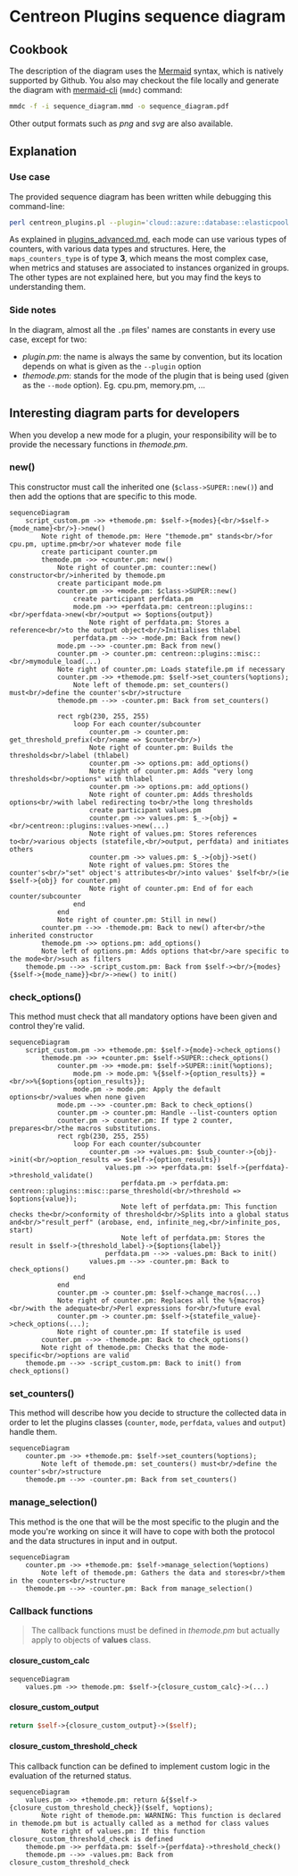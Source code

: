 # Centreon Plugins sequence diagram

## Cookbook

The description of the diagram uses the [Mermaid](https://mermaid.js.org/) syntax, which is natively supported by 
Github. You also may checkout the file locally and generate the diagram with 
[mermaid-cli](https://github.com/mermaid-js/mermaid-cli) (`mmdc`) command:

```bash
mmdc -f -i sequence_diagram.mmd -o sequence_diagram.pdf
```

Other output formats such as *png* and *svg* are also available.

## Explanation

### Use case

The provided sequence diagram has been written while debugging this command-line:

```bash
perl centreon_plugins.pl --plugin='cloud::azure::database::elasticpool::plugin' --mode='storage'
```

As explained in [plugins_advanced.md](plugins_advanced.md), each mode can use various types of counters, with various
data types and structures. Here, the `maps_counters_type` is of type **3**, which means the most complex case, when 
metrics and statuses are associated to instances organized in groups.
The other types are not explained here, but you may find the keys to understanding them.

### Side notes

In the diagram, almost all the `.pm` files' names are constants in every use case, except for two:
- _plugin.pm_: the name is always the same by convention, but its location depends on what is given as the `--plugin` option
- _themode.pm_: stands for the mode of the plugin that is being used (given as the `--mode` option). Eg. cpu.pm, memory.pm, ... 

## Interesting diagram parts for developers

When you develop a new mode for a plugin, your responsibility will be to provide the necessary functions in _themode.pm_.

### new()

This constructor must call the inherited one (`$class->SUPER::new()`) and then add the options that are specific to this mode.

```mermaid
sequenceDiagram
    script_custom.pm ->> +themode.pm: $self->{modes}{<br/>$self->{mode_name}<br/>}->new()
        Note right of themode.pm: Here "themode.pm" stands<br/>for cpu.pm, uptime.pm<br/>or whatever mode file
        create participant counter.pm
        themode.pm ->> +counter.pm: new()
            Note right of counter.pm: counter::new() constructor<br/>inherited by themode.pm
            create participant mode.pm
            counter.pm ->> +mode.pm: $class->SUPER::new()
                create participant perfdata.pm
                mode.pm ->> +perfdata.pm: centreon::plugins::<br/>perfdata->new(<br/>output => $options{output})
                    Note right of perfdata.pm: Stores a reference<br/>to the output object<br/>Initialises thlabel
                perfdata.pm -->> -mode.pm: Back from new()
            mode.pm -->> -counter.pm: Back from new()
            counter.pm -> counter.pm: centreon::plugins::misc::<br/>mymodule_load(...)
            Note right of counter.pm: Loads statefile.pm if necessary
            counter.pm ->> +themode.pm: $self->set_counters(%options);
                Note left of themode.pm: set_counters() must<br/>define the counter's<br/>structure
            themode.pm -->> -counter.pm: Back from set_counters()

            rect rgb(230, 255, 255)
                loop For each counter/subcounter
                    counter.pm -> counter.pm: get_threshold_prefix(<br/>name => $counter<br/>)
                    Note right of counter.pm: Builds the thresholds<br/>label (thlabel)
                    counter.pm ->> options.pm: add_options()
                    Note right of counter.pm: Adds "very long thresholds<br/>options" with thlabel
                    counter.pm ->> options.pm: add_options()
                    Note right of counter.pm: Adds thresholds options<br/>with label redirecting to<br/>the long thresholds
                    create participant values.pm
                    counter.pm ->> values.pm: $_->{obj} =<br/>centreon::plugins::values->new(...)
                    Note right of values.pm: Stores references to<br/>various objects (statefile,<br/>output, perfdata) and initiates others
                    counter.pm ->> values.pm: $_->{obj}->set()
                    Note right of values.pm: Stores the counter's<br/>"set" object's attributes<br/>into values' $self<br/>(ie $self->{obj} for counter.pm)
                    Note right of counter.pm: End of for each counter/subcounter
                end
            end
            Note right of counter.pm: Still in new()
        counter.pm -->> -themode.pm: Back to new() after<br/>the inherited constructor
        themode.pm ->> options.pm: add_options()
        Note left of options.pm: Adds options that<br/>are specific to the mode<br/>such as filters
    themode.pm -->> -script_custom.pm: Back from $self-><br/>{modes}{$self->{mode_name}}<br/>->new() to init()
```

### check_options()

This method must check that all mandatory options have been given and control they're valid.

```mermaid
sequenceDiagram
    script_custom.pm ->> +themode.pm: $self->{mode}->check_options()
        themode.pm ->> +counter.pm: $self->SUPER::check_options()
            counter.pm ->> +mode.pm: $self->SUPER::init(%options);
                mode.pm -> mode.pm: %{$self->{option_results}} =<br/>>%{$options{option_results}};
                mode.pm -> mode.pm: Apply the default options<br/>values when none given
            mode.pm -->> -counter.pm: Back to check_options()
            counter.pm -> counter.pm: Handle --list-counters option
            counter.pm -> counter.pm: If type 2 counter, prepares<br/>the macros substitutions.
            rect rgb(230, 255, 255)
                loop For each counter/subcounter
                    counter.pm ->> +values.pm: $sub_counter->{obj}->init(<br/>option_results => $self->{option_results})
                        values.pm ->> +perfdata.pm: $self->{perfdata}->threshold_validate()
                            perfdata.pm -> perfdata.pm: centreon::plugins::misc::parse_threshold(<br/>threshold => $options{value});
                            Note left of perfdata.pm: This function checks the<br/>conformity of threshold<br/>Splits into a global status and<br/>"result_perf" (arobase, end, infinite_neg,<br/>infinite_pos, start)
                            Note left of perfdata.pm: Stores the result in $self->{threshold_label}->{$options{label}}
                        perfdata.pm -->> -values.pm: Back to init()
                    values.pm -->> -counter.pm: Back to check_options()
                end
            end
            counter.pm -> counter.pm: $self->change_macros(...)
            Note right of counter.pm: Replaces all the %{macros}<br/>with the adequate<br/>Perl expressions for<br/>future eval
            counter.pm -> counter.pm: $self->{statefile_value}->check_options(...);
            Note right of counter.pm: If statefile is used
        counter.pm -->> -themode.pm: Back to check_options()
        Note right of themode.pm: Checks that the mode-specific<br/>options are valid
    themode.pm -->> -script_custom.pm: Back to init() from check_options()
```

### set_counters()

This method will describe how you decide to structure the collected data in order to let the plugins classes (`counter`, 
`mode`, `perfdata`, `values` and  `output`) handle them.

```mermaid
sequenceDiagram
    counter.pm ->> +themode.pm: $self->set_counters(%options);
        Note left of themode.pm: set_counters() must<br/>define the counter's<br/>structure
    themode.pm -->> -counter.pm: Back from set_counters()
```
    
### manage_selection()

This method is the one that will be the most specific to the plugin and the mode you're working on since it will have to
cope with both the protocol and the data structures in input and in output.

```mermaid
sequenceDiagram
    counter.pm ->> +themode.pm: $self->manage_selection(%options)
        Note left of themode.pm: Gathers the data and stores<br/>them in the counters<br/>structure
    themode.pm -->> -counter.pm: Back from manage_selection()
```

### Callback functions

> The callback functions must be defined in _themode.pm_ but actually apply to objects of **values** class.

#### closure_custom_calc

```mermaid
sequenceDiagram
    values.pm ->> themode.pm: $self->{closure_custom_calc}->(...)
```

#### closure_custom_output

```perl
return $self->{closure_custom_output}->($self);
```

#### closure_custom_threshold_check

This callback function can be defined to implement custom logic in the evaluation of the returned status.

```mermaid
sequenceDiagram
    values.pm ->> +themode.pm: return &{$self->{closure_custom_threshold_check}}($self, %options);
        Note right of themode.pm: WARNING: This function is declared in themode.pm but is actually called as a method for class values
        Note right of values.pm: If this function closure_custom_threshold_check is defined
    themode.pm ->> perfdata.pm: $self->{perfdata}->threshold_check()
    themode.pm -->> -values.pm: Back from closure_custom_threshold_check
```